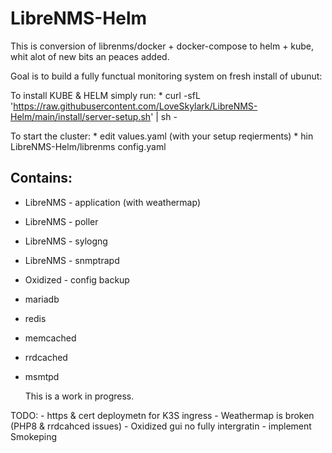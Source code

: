 # LibreNMS-Helm

This is conversion of librenms/docker + docker-compose to helm + kube, whit alot of new bits an peaces added.



Goal is to build a fully functual monitoring system on fresh install of ubunut:

To install KUBE & HELM simply run:
     * curl -sfL 'https://raw.githubusercontent.com/LoveSkylark/LibreNMS-Helm/main/install/server-setup.sh' | sh -
     
To start the cluster:
     * edit values.yaml (with your setup reqierments)
     * hin <clustername> LibreNMS-Helm/librenms config.yaml
     
## Contains:
* LibreNMS - application (with weathermap)
* LibreNMS - poller
* LibreNMS - sylogng
* LibreNMS - snmptrapd

* Oxidized - config backup
  
* mariadb
* redis
* memcached
* rrdcached
* msmtpd
  
  
  This is a work in progress.

TODO:
    - https & cert deploymetn for K3S ingress
    - Weathermap is broken (PHP8 & rrdcahced issues)
    - Oxidized gui no fully intergratin
    - implement Smokeping
    
    
    
    
 
